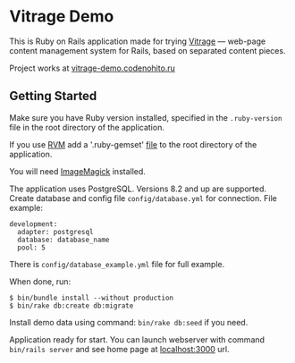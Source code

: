 Vitrage Demo
============

This is Ruby on Rails application made for trying
[Vitrage](https://github.com/dymio/vitrage) — web-page content management system
for Rails, based on separated content pieces.

Project works at [vitrage-demo.codenohito.ru](http://vitrage-demo.codenohito.ru/)


Getting Started
---------------

Make sure you have Ruby version installed, specified in the `.ruby-version`
file in the root directory of the application.

If you use [RVM](https://rvm.io/) add a '.ruby-gemset'
[file](https://rvm.io/workflow/projects#project-file-ruby-version)
to the root directory of the application.

You will need [ImageMagick](https://www.imagemagick.org/) installed.

The application uses PostgreSQL. Versions 8.2 and up are supported.
Create database and config file `config/database.yml` for connection.
File example:

    development:
      adapter: postgresql
      database: database_name
      pool: 5

There is `config/database_example.yml` file for full example.

When done, run:

    $ bin/bundle install --without production
    $ bin/rake db:create db:migrate

Install demo data using command: `bin/rake db:seed` if you need.

Application ready for start. You can launch webserver with
command `bin/rails server` and see home page
at [localhost:3000](http://localhost:3000/) url.
